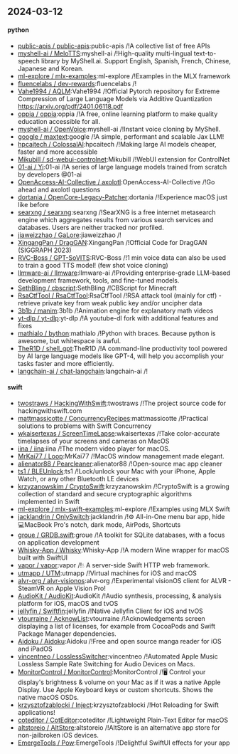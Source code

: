 ## 2024-03-12

#### python
* [public-apis / public-apis](https://github.com/public-apis/public-apis):public-apis /!A collective list of free APIs
* [myshell-ai / MeloTTS](https://github.com/myshell-ai/MeloTTS):myshell-ai /!High-quality multi-lingual text-to-speech library by MyShell.ai. Support English, Spanish, French, Chinese, Japanese and Korean.
* [ml-explore / mlx-examples](https://github.com/ml-explore/mlx-examples):ml-explore /!Examples in the MLX framework
* [fluencelabs / dev-rewards](https://github.com/fluencelabs/dev-rewards):fluencelabs /!
* [Vahe1994 / AQLM](https://github.com/Vahe1994/AQLM):Vahe1994 /!Official Pytorch repository for Extreme Compression of Large Language Models via Additive Quantization https://arxiv.org/pdf/2401.06118.pdf
* [oppia / oppia](https://github.com/oppia/oppia):oppia /!A free, online learning platform to make quality education accessible for all.
* [myshell-ai / OpenVoice](https://github.com/myshell-ai/OpenVoice):myshell-ai /!Instant voice cloning by MyShell.
* [google / maxtext](https://github.com/google/maxtext):google /!A simple, performant and scalable Jax LLM!
* [hpcaitech / ColossalAI](https://github.com/hpcaitech/ColossalAI):hpcaitech /!Making large AI models cheaper, faster and more accessible
* [Mikubill / sd-webui-controlnet](https://github.com/Mikubill/sd-webui-controlnet):Mikubill /!WebUI extension for ControlNet
* [01-ai / Yi](https://github.com/01-ai/Yi):01-ai /!A series of large language models trained from scratch by developers @01-ai
* [OpenAccess-AI-Collective / axolotl](https://github.com/OpenAccess-AI-Collective/axolotl):OpenAccess-AI-Collective /!Go ahead and axolotl questions
* [dortania / OpenCore-Legacy-Patcher](https://github.com/dortania/OpenCore-Legacy-Patcher):dortania /!Experience macOS just like before
* [searxng / searxng](https://github.com/searxng/searxng):searxng /!SearXNG is a free internet metasearch engine which aggregates results from various search services and databases. Users are neither tracked nor profiled.
* [jiaweizzhao / GaLore](https://github.com/jiaweizzhao/GaLore):jiaweizzhao /!
* [XingangPan / DragGAN](https://github.com/XingangPan/DragGAN):XingangPan /!Official Code for DragGAN (SIGGRAPH 2023)
* [RVC-Boss / GPT-SoVITS](https://github.com/RVC-Boss/GPT-SoVITS):RVC-Boss /!1 min voice data can also be used to train a good TTS model! (few shot voice cloning)
* [llmware-ai / llmware](https://github.com/llmware-ai/llmware):llmware-ai /!Providing enterprise-grade LLM-based development framework, tools, and fine-tuned models.
* [SethBling / cbscript](https://github.com/SethBling/cbscript):SethBling /!CBScript for Minecraft
* [RsaCtfTool / RsaCtfTool](https://github.com/RsaCtfTool/RsaCtfTool):RsaCtfTool /!RSA attack tool (mainly for ctf) - retrieve private key from weak public key and/or uncipher data
* [3b1b / manim](https://github.com/3b1b/manim):3b1b /!Animation engine for explanatory math videos
* [yt-dlp / yt-dlp](https://github.com/yt-dlp/yt-dlp):yt-dlp /!A youtube-dl fork with additional features and fixes
* [mathialo / bython](https://github.com/mathialo/bython):mathialo /!Python with braces. Because python is awesome, but whitespace is awful.
* [TheR1D / shell_gpt](https://github.com/TheR1D/shell_gpt):TheR1D /!A command-line productivity tool powered by AI large language models like GPT-4, will help you accomplish your tasks faster and more efficiently.
* [langchain-ai / chat-langchain](https://github.com/langchain-ai/chat-langchain):langchain-ai /!

#### swift
* [twostraws / HackingWithSwift](https://github.com/twostraws/HackingWithSwift):twostraws /!The project source code for hackingwithswift.com
* [mattmassicotte / ConcurrencyRecipes](https://github.com/mattmassicotte/ConcurrencyRecipes):mattmassicotte /!Practical solutions to problems with Swift Concurrency
* [wkaisertexas / ScreenTimeLapse](https://github.com/wkaisertexas/ScreenTimeLapse):wkaisertexas /!Take color-accurate timelapses of your screens and cameras on MacOS
* [iina / iina](https://github.com/iina/iina):iina /!The modern video player for macOS.
* [MrKai77 / Loop](https://github.com/MrKai77/Loop):MrKai77 /!MacOS window management made elegant.
* [alienator88 / Pearcleaner](https://github.com/alienator88/Pearcleaner):alienator88 /!Open-source mac app cleaner
* [ts1 / BLEUnlock](https://github.com/ts1/BLEUnlock):ts1 /!Lock/unlock your Mac with your iPhone, Apple Watch, or any other Bluetooth LE devices
* [krzyzanowskim / CryptoSwift](https://github.com/krzyzanowskim/CryptoSwift):krzyzanowskim /!CryptoSwift is a growing collection of standard and secure cryptographic algorithms implemented in Swift
* [ml-explore / mlx-swift-examples](https://github.com/ml-explore/mlx-swift-examples):ml-explore /!Examples using MLX Swift
* [jacklandrin / OnlySwitch](https://github.com/jacklandrin/OnlySwitch):jacklandrin /!⚙️ All-in-One menu bar app, hide 💻MacBook Pro's notch, dark mode, AirPods, Shortcuts
* [groue / GRDB.swift](https://github.com/groue/GRDB.swift):groue /!A toolkit for SQLite databases, with a focus on application development
* [Whisky-App / Whisky](https://github.com/Whisky-App/Whisky):Whisky-App /!A modern Wine wrapper for macOS built with SwiftUI
* [vapor / vapor](https://github.com/vapor/vapor):vapor /!💧 A server-side Swift HTTP web framework.
* [utmapp / UTM](https://github.com/utmapp/UTM):utmapp /!Virtual machines for iOS and macOS
* [alvr-org / alvr-visionos](https://github.com/alvr-org/alvr-visionos):alvr-org /!Experimental visionOS client for ALVR - SteamVR on Apple Vision Pro!
* [AudioKit / AudioKit](https://github.com/AudioKit/AudioKit):AudioKit /!Audio synthesis, processing, & analysis platform for iOS, macOS and tvOS
* [jellyfin / Swiftfin](https://github.com/jellyfin/Swiftfin):jellyfin /!Native Jellyfin Client for iOS and tvOS
* [vtourraine / AcknowList](https://github.com/vtourraine/AcknowList):vtourraine /!Acknowledgements screen displaying a list of licenses, for example from CocoaPods and Swift Package Manager dependencies.
* [Aidoku / Aidoku](https://github.com/Aidoku/Aidoku):Aidoku /!Free and open source manga reader for iOS and iPadOS
* [vincentneo / LosslessSwitcher](https://github.com/vincentneo/LosslessSwitcher):vincentneo /!Automated Apple Music Lossless Sample Rate Switching for Audio Devices on Macs.
* [MonitorControl / MonitorControl](https://github.com/MonitorControl/MonitorControl):MonitorControl /!🖥 Control your display's brightness & volume on your Mac as if it was a native Apple Display. Use Apple Keyboard keys or custom shortcuts. Shows the native macOS OSDs.
* [krzysztofzablocki / Inject](https://github.com/krzysztofzablocki/Inject):krzysztofzablocki /!Hot Reloading for Swift applications!
* [coteditor / CotEditor](https://github.com/coteditor/CotEditor):coteditor /!Lightweight Plain-Text Editor for macOS
* [altstoreio / AltStore](https://github.com/altstoreio/AltStore):altstoreio /!AltStore is an alternative app store for non-jailbroken iOS devices.
* [EmergeTools / Pow](https://github.com/EmergeTools/Pow):EmergeTools /!Delightful SwiftUI effects for your app
